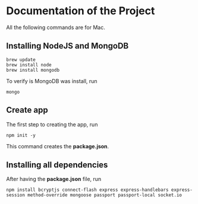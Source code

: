 # Documentation of the Project

All the following commands are for Mac.

## Installing NodeJS and MongoDB
```
brew update
brew install node
brew install mongodb
```
To verify is MongoDB was install, run
```
mongo
```

## Create app
The first step to creating the app, run

```
npm init -y
```

This command creates the **package.json**.

## Installing all dependencies
After having the **package.json** file, run
```
npm install bcryptjs connect-flash express express-handlebars express-session method-override mongoose passport passport-local socket.io
```


